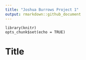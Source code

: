 ```yaml
---
title: "Joshua Burrows Project 1"
output: rmarkdown::github_document
---
```


```{r setup, include=FALSE}
library(knitr)
opts_chunk$set(echo = TRUE)
```


# Title 
